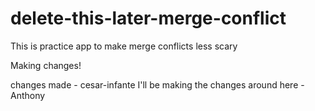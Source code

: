 # delete-this-later-merge-conflict
This is practice app to make merge conflicts less scary


Making changes!


changes made - cesar-infante
I'll be making the changes around here - Anthony